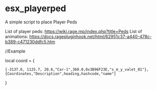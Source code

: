 # esx_playerped
A simple script to place Player Peds

List of player peds: https://wiki.rage.mp/index.php?title=Peds
List of animations: https://docs.ragepluginhook.net/html/62951c37-a440-478c-b389-c471230ddfc5.htm

//Example

local coord = {

    {-3137.6, 1125.7, 20.6,"Car-1",360.0,0x3B96F23E,"s_m_y_valet_01"},
    {Coordinates,"Description",heading,hashcode,"name"}
    
}
